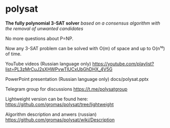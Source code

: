 # polysat
**The fully polynomial 3-SAT solver**
*based on a consensus algorithm with the removal of unwanted candidates*

No more questions about P=NP.

Now any 3-SAT problem can be solved with O(m) of space and up to O(n¹⁰) of time.

YouTube videos (Russian language only)
https://youtube.com/playlist?list=PL3zMrCuJ2sXHWPvwTlUCxUbGhDHX_4V5G

PowerPoint presentation (Russian language only) docs/polysat.pptx

Telegram group for discussions
https://t.me/polysatgroup

Lightweight version can be found here:
https://github.com/gromas/polysat/tree/lightweight


Algorithm description and anwers (russian)
https://github.com/gromas/polysat/wiki/Description
